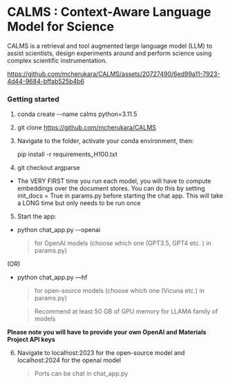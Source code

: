 # CALMS : Context-Aware Language Model for Science

CALMS is a retrieval and tool augmented large language model (LLM) to assist scientists, design experiments around and perform science using complex scientific instrumentation. 



https://github.com/mcherukara/CALMS/assets/20727490/6ed99a11-7923-4d44-9684-bffab525b4b6

### Getting started

1. conda create --name calms python=3.11.5

2. git clone https://github.com/mcherukara/CALMS

3. Navigate to the folder, activate your conda environment, then:
   
   pip install -r requirements_H100.txt 

5. git checkout argparse

- The VERY FIRST time you run each model, you will have to compute embeddings over the document stores. You can do this by setting init_docs = True in params.py before starting the chat app. This will take a LONG time but only needs to be run once

5. Start the app:
   
- python chat_app.py --openai
  
   > for OpenAI models (choose which one (GPT3.5, GPT4 etc. ) in params.py)

(OR)

- python chat_app.py —hf
  
   > for open-source models (choose which one (Vicuna etc.) in params.py)

   > Recommend at least 50 GB of GPU memory for LLAMA family of models

**Please note you will have to provide your own OpenAI and Materials Project API keys**

6. Navigate to localhost:2023 for the open-source model and localhost:2024 for the openai model
   > Ports can be chat in chat_app.py
